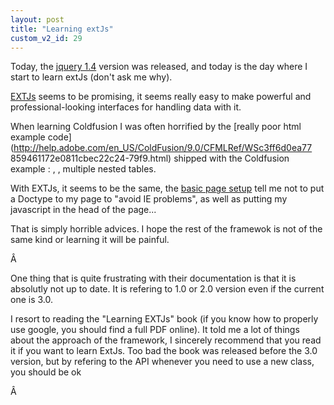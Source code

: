 ```yaml
---
layout: post
title: "Learning extJs"
custom_v2_id: 29
---
```


Today, the [jquery 1.4](http://jquery14.com/day-01/jquery-14) version was
released, and today is the day where I start to learn extJs (don't ask me
why).

[EXTJs](http://www.extjs.com/) seems to be promising, it seems really easy to
make powerful and professional-looking interfaces for handling data with it.

When learning Coldfusion I was often horrified by the [really poor html
example code](http://help.adobe.com/en_US/ColdFusion/9.0/CFMLRef/WSc3ff6d0ea77
859461172e0811cbec22c24-79f9.html) shipped with the Coldfusion example :
<font>, <span align="left">, multiple nested tables.

With EXTJs, it seems to be the same, the [basic page
setup](http://www.extjs.com/learn/Tutorial:Basic_Page_Setup) tell me not to
put a Doctype to my page to "avoid IE problems", as well as putting my
javascript in the head of the page...

That is simply horrible advices. I hope the rest of the framewok is not of the
same kind or learning it will be painful.

Â

One thing that is quite frustrating with their documentation is that it is
absolutly not up to date. It is refering to 1.0 or 2.0 version even if the
current one is 3.0.

I resort to reading the "Learning EXTJs" book (if you know how to properly use
google, you should find a full PDF online). It told me a lot of things about
the approach of the framework, I sincerely recommend that you read it if you
want to learn ExtJs. Too bad the book was released before the 3.0 version, but
by refering to the API whenever you need to use a new class, you should be ok

Â

